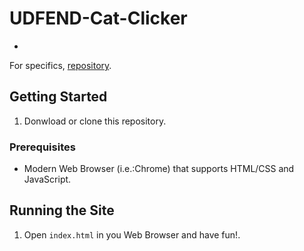 # UDFEND-Cat-Clicker

* 

For specifics, [repository](https://github.com/udacity/fend-project-memory-game).

## Getting Started

1. Donwload or clone this repository.

### Prerequisites

* Modern Web Browser (i.e.:Chrome) that supports HTML/CSS and JavaScript.

## Running the Site

1. Open `index.html` in you Web Browser and have fun!.
